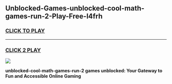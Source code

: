 
## Unblocked-Games-unblocked-cool-math-games-run-2-Play-Free-l4frh
<h3>
<a href="https://premium76.site?title=unblocked-cool-math-games-run-2&ref=10A">CLICK TO PLAY</a></h3>
<hr>

<h3>
<a href="https://premium76.site?title=unblocked-cool-math-games-run-2&ref=10A">CLICK 2 PLAY</a>
  
</h3>

<a href="https://premium76.site?title=unblocked-cool-math-games-run-2&ref=10A"><img src="https://clearcache.store/games.png"></a>


**unblocked-cool-math-games-run-2 games unblocked: Your Gateway to Fun and Accessible Online Gaming**
